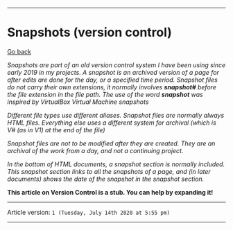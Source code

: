 
***

# Snapshots (version control)

[Go back](https://github.com/seanpm2001/SNU_Root/wiki/)

_Snapshots are part of an old version control system I have been using since early 2019 in my projects. A snapshot is an archived version of a page for after edits are done for the day, or a specified time period. Snapshot files do not carry their own extensions, it normally involves **snapshot#** before the file extension in the file path. The use of the word **snapshot** was inspired by VirtualBox Virtual Machine snapshots_

_Different file types use different aliases. Snapshot files are normally always HTML files. Everything else uses a different system for archival (which is V# (as in V1) at the end of the file)_

_Snapshot files are not to be modified after they are created. They are an archival of the work from a day, and not a continuing project._

_In the bottom of HTML documents, a snapshot section is normally included. This snapshot section links to all the snapshots of a page, and (in later documents) shows the date of the snapshot in the snapshot section._

**This article on Version Control is a stub. You can help by expanding it!**

***

Article version: `1 (Tuesday, July 14th 2020 at 5:55 pm)`

***
